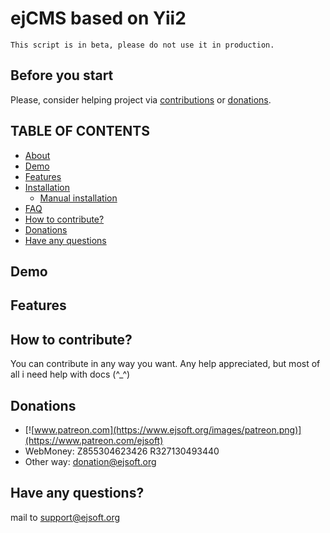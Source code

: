 # ejCMS based on Yii2
`This script is in beta, please do not use it in production.`

## Before you start
Please, consider helping project via [contributions](https://github.com/ejsoft/ej/issues) or [donations](#donations). 

## TABLE OF CONTENTS
- [About](docs/about.md)
- [Demo](#demo)
- [Features](#features)
- [Installation](docs/installation.md)
    - [Manual installation](docs/installation.md#manual-installation)
- [FAQ](docs/faq.md)
- [How to contribute?](#how-to-contribute)
- [Donations](#donations)
- [Have any questions](#have-any-questions)

## Demo

## Features

## How to contribute?
You can contribute in any way you want. Any help appreciated, but most of all i need help with docs (^_^)

## Donations
- [![www.patreon.com](https://www.ejsoft.org/images/patreon.png)](https://www.patreon.com/ejsoft)
- WebMoney:
 Z855304623426
 R327130493440
- Other way: [donation@ejsoft.org](mailto:info@ejsoft.org)

## Have any questions?
mail to [support@ejsoft.org](mailto:support@ejsoft.org)